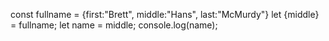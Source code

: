 const fullname = {first:"Brett", middle:"Hans", last:"McMurdy"}
let {middle} = fullname;
let name = middle;
console.log(name);